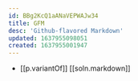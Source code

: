 ```yaml
---
id: BBg2KcQ1aANaVEPWAJw34
title: GFM
desc: 'Github-flavored Markdown'
updated: 1637955098051
created: 1637955001947
---
```


- [[p.variantOf]] [[soln.markdown]]
